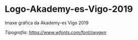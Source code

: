 # Logo-Akademy-es-Vigo-2019
Imaxe gráfica da Akademy-es Vigo 2019

*Tipografía: https://www.wfonts.com/font/oxygen*

